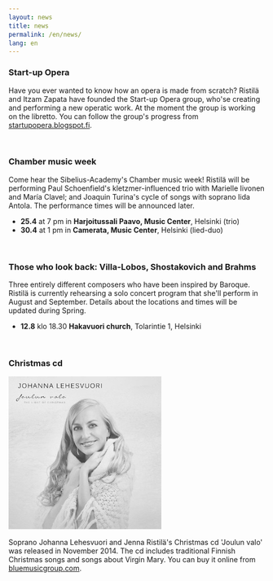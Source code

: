 ```yaml
---
layout: news
title: news
permalink: /en/news/
lang: en
---
```


<!--<h1>{{ page.title }}</h1>-->
<!--<img src="/images/jenna3.jpg" width="300px" alt="Jenna Ristilä" style="float: right; margin-left: 50px; margin-top: 25px;  ">-->


### Start-up Opera

Have you ever wanted to know how an opera is made from scratch? Ristilä and Itzam Zapata have founded the Start-up Opera group, who'se creating and performing a new operatic work. At the moment the group is working on the libretto. You can follow the group's progress from [startupopera.blogspot.fi](http://startupopera.blogspot.fi/).

<br/>

### Chamber music week

Come hear the Sibelius-Academy's Chamber music week! Ristilä will be performing Paul Schoenfield's kletzmer-influenced trio with Marielle Iivonen and María Clavel; and Joaquin Turina's cycle of songs with soprano Iida Antola. The performance times will be announced later.

- __25.4__ at 7 pm in __Harjoitussali Paavo, Music Center__, Helsinki (trio)
- __30.4__ at 1 pm in __Camerata, Music Center__, Helsinki (lied-duo)

<br/>

### Those who look back: Villa-Lobos, Shostakovich and Brahms

Three entirely different composers who have been inspired by Baroque. Ristilä is currently rehearsing a solo concert program that she'll perform in August and September. Details about the locations and times will be updated during Spring.

- __12.8__ klo 18.30 __Hakavuori church__, Tolarintie 1, Helsinki

<br/>

### Christmas cd

![Christmas cd](/images/christmas_cd.jpg)

Soprano Johanna Lehesvuori and Jenna Ristilä's Christmas cd 'Joulun valo' was released in November 2014. The cd includes traditional Finnish Christmas songs and songs about Virgin Mary. You can buy it online from [bluemusicgroup.com](http://lightofchristmas.bluemusicgroup.com/).
